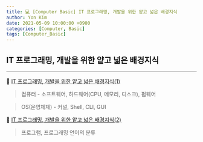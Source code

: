 ```yaml
---
title: 💻 [Computer Basic] IT 프로그래밍, 개발을 위한 얕고 넓은 배경지식
author: Yon Kim
date: 2021-05-09 10:00:00 +0900
categories: [Computer, Basic]
tags: [Computer_Basic]
---
```


## IT 프로그래밍, 개발을 위한 얕고 넓은 배경지식
---


👀 [IT 프로그래밍, 개발을 위한 얕고 넓은 배경지식(1)](https://y-oni.tistory.com/190?category=933129)
> 컴퓨터 - 소프트웨어, 하드웨어(CPU, 메모리, 디스크), 펌웨어

> OS(운영체제) -  커널, Shell, CLI, GUI

👀 [IT 프로그래밍, 개발을 위한 얕고 넓은 배경지식(2)](https://y-oni.tistory.com/191?category=933129)
> 프로그램, 프로그래밍 언어의 분류

